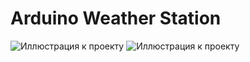 # Arduino Weather Station

![Иллюстрация к проекту](https://github.com/Borobeyka/master/meteostation/1.jpg)
![Иллюстрация к проекту](https://github.com/Borobeyka/meteostation/2.jpg)

